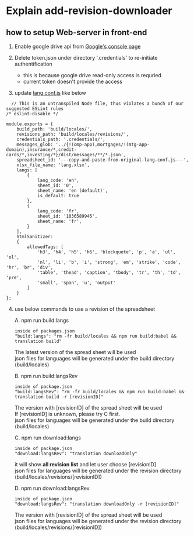 # Explain add-revision-downloader  
  
## how to setup Web-server in front-end  
1. Enable google drive api from [Google's console page](https://console.developers.google.com/apis/dashboard)
  
2. Delete token.json under directory '.credentials' to re-initiate authentification  
    - this is because google drive read-only access is requried
    - current token doesn't provide the access
  
3. update [lang.conf.js](https://github.com/sijoonlee/explain/blob/master/lang.conf.js) like below
```
  // This is an untranspiled Node file, thus violates a bunch of our suggested ESLint rules
/* eslint-disable */

module.exports = {
    build_path: 'build/locales/',
    revisions_path: 'build/locales/revisions/',
    credentials_path: '.credentials/',
    messages_glob: '../{!(omp-app),mortgages/!(mtg-app-domain),insurance/*,credit-cards/*,investing/*}/dist/messages/**/*.json',
    spreadsheet_id: '---copy-and-paste-from-original-lang.conf.js---',
    xlsx_file_name: 'lang.xlsx',
    langs: [
        {
            lang_code: 'en',
            sheet_id: '0',
            sheet_name: 'en (default)',
            is_default: true
        },
        {
            lang_code: 'fr',
            sheet_id: '1036589945',
            sheet_name: 'fr',
        }
    ],
    htmlSanitizer:
    {
        allowedTags: [ 
            'h3', 'h4', 'h5', 'h6', 'blockquote', 'p', 'a', 'ul', 'ol',
            'nl', 'li', 'b', 'i', 'strong', 'em', 'strike', 'code', 'hr', 'br', 'div',
            'table', 'thead', 'caption', 'tbody', 'tr', 'th', 'td', 'pre', 
            'small', 'span', 'u', 'output'
        ]
    }
};
```  

4. use below commands to use a revision of the spreadsheet
  
    A. npm run build:langs
    ```
    inside of packages.json
    "build:langs": "rm -fr build/locales && npm run build:babel && translation build"
    ```
    The latest version of the spread sheet will be used  
    json files for languages will be generated under the build directory (build/locales)  
    
    B. npm run build:langsRev
    ```
    inside of package.json
    "build:langsRev": "rm -fr build/locales && npm run build:babel && translation build -r [revisionID]"
    ```
    The version with [revisionID] of the spread sheet will be used  
    If [revisionID] is unknown, please try C first.  
    json files for languages will be generated under the build directory (build/locales)   
    
    C. npm run download:langs  
    ```
    inside of package.json
    "download:langsRev": "translation downloadOnly"
    ```
    it will show **all revision list** and let user choose [revisionID]    
    json files for languages will be generated under the revision directory (build/locales/revisions/[revisionID])    

    D. npm run download:langsRev  
    ```
    inside of package.json
    "download:langsRev": "translation downloadOnly -r [revisionID]"
    ```
    The version with [revisionID] of the spread sheet will be used  
    json files for languages will be generated under the revision directory (build/locales/revisions/[revisionID])    
